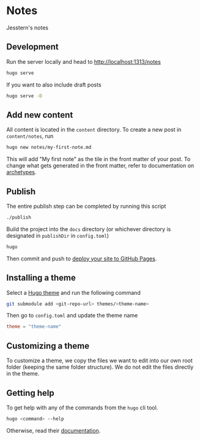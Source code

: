 # Notes

Jesstern's notes

## Development

Run the server locally and head to [http://localhost:1313/notes](http://localhost:1313/notes)

```bash
hugo serve
```

If you want to also include draft posts

```bash
hugo serve -D
```

## Add new content

All content is located in the `content` directory. To create a new post in `content/notes`, run

```bash
hugo new notes/my-first-note.md
```

This will add "My first note" as the tile in the front matter of your post. To change what gets generated in the front matter, refer to documentation on [archetypes](https://gohugo.io/content-management/archetypes/#readout).

## Publish

The entire publish step can be completed by running this script

```bash
./publish
```

Build the project into the `docs` directory (or whichever directory is designated in `publishDir` in `config.toml`)

```bash
hugo
```

Then commit and push to [deploy your site to GitHub Pages](https://gohugo.io/hosting-and-deployment/hosting-on-github/#deployment-of-project-pages-from-docs-folder-on-main-branch).

## Installing a theme

Select a [Hugo theme](https://themes.gohugo.io/) and run the following command

```bash
git submodule add <git-repo-url> themes/<theme-name>
```

Then go to `config.toml` and update the theme name

```toml
theme = "theme-name"
```

## Customizing a theme

To customize a theme, we copy the files we want to edit into our own root folder (keeping the same folder structure). We do not edit the files directly in the theme.

## Getting help

To get help with any of the commands from the `hugo` cli tool.

```bash
hugo <command> --help
```

Otherwise, read their [documentation](https://gohugo.io/documentation/).
